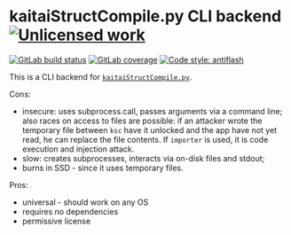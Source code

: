 kaitaiStructCompile.py CLI backend [![Unlicensed work](https://raw.githubusercontent.com/unlicense/unlicense.org/master/static/favicon.png)](https://unlicense.org/)
==================================
[![GitLab build status](https://gitlab.com/kaitaiStructCompile.py/kaitaiStructCompile.backend.CLI/badges/master/pipeline.svg)](https://gitlab.com/kaitaiStructCompile.py/kaitaiStructCompile.backend.CLI/commits/master)
[![GitLab coverage](https://gitlab.com/kaitaiStructCompile.py/kaitaiStructCompile.backend.CLI/badges/master/coverage.svg)](https://gitlab.com/kaitaiStructCompile.py/kaitaiStructCompile.backend.CLI/commits/master)
[![Code style: antiflash](https://img.shields.io/badge/code%20style-antiflash-FFF.svg)](https://github.com/KOLANICH-tools/antiflash.py)

This is a CLI backend for [`kaitaiStructCompile.py`](https://gitlab.com/kaitaiStructCompile.py/kaitaiStructCompile).

Cons:
* insecure: uses subprocess.call, passes arguments via a command line; also races on access to files are possible: if an attacker wrote the temporary file between `ksc` have it unlocked and the app have not yet read, he can replace the file contents. If `importer` is used, it is code execution and injection attack.
* slow: creates subprocesses, interacts via on-disk files and stdout;
* burns in SSD - since it uses temporary files.


Pros:
* universal - should work on any OS
* requires no dependencies
* permissive license
